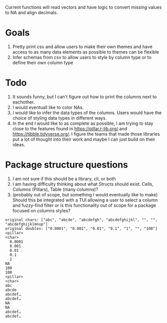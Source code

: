 Current functions will read vectors and have logic to convert missing values to NA and align decimals. 

# Goals
1. Pretty print csv and allow users to make their own themes and have access to as many data elements as possible to themes can be flexible
2. Infer schemas from csv to allow users to style by column type or to define their own column type

# Todo

1. It sounds funny, but I can't figure out how to print the columns next to eachother. 
2. I would eventuall like to color NAs.
3. I would like to infer the data types of the columns. Users would have the choice of styling data types in different ways.
4. In the end I would like to as complete as possible, I am trying to stay close to the features found in https://pillar.r-lib.org/ and https://tibble.tidyverse.org/. I figure the teams that made those libraries put a lot of thought into their work and maybe I can just build on their ideas.

# Package structure questions
1. I am not sure if this should be a library, cli, or both
2. I am having difficulty thinking about what Structs should exist. Cells, Columns (Pillars), Table (many columns)? 
3. (probably out of scope, but something I would eventually like to make) Should this be integrated with a TUI allowing a user to select a column and fuzzy-find filter or is this functionality out of scope for a package focused on columns styles?

```
original chars: ["abc", "abcde", "abcdefgh", "abcdefghijkl", "", "", "abcdefghijklmnop"]
original doubles: ["0.0001", "0.001", "0.01", "0.1", "1", "", "100"]
<pillar>
<char>
  0.0001
  0.001
  0.01
  0.1
  1
NA
100
100
<pillar>
<char>
abc
abcde
abcdef…
abcdef…
NA
NA
abcdef…
abcdef…
```
